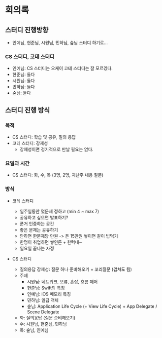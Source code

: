 # 회의록

## 스터디 진행방향

- 인예님, 현준님, 시원님, 민하님, 숲님 스터디 하기로...

### CS 스터디, 코테 스터디

- 인예님: CS 스터디는 오케이 코테 스터디는 잘 모르겠다.
- 현준님: 둘다
- 시원님: 둘다
- 민하님: 둘다
- 숲님: 둘다

## 스터디 진행 방식

### 목적

- CS 스터디: 학습 및 공유, 질의 응답
- 코테 스터디: 강제성
  - 강제성이면 정기적으로 만날 필요는 없다.

### 요일과 시간
- CS 스터디: 화, 수, 목 (3명, 2명, 지난주 내용 질문)

### 방식

- 코테 스터디
  - 일주일동안 몇문제 정하고 (min 4 ~ max 7)
  - 공유하고 싶으면 발표하기?
  - 푼거 인증하는 공간
  - 좋은 문제는 공유하기
  - 안하면 한문제당 만원 -> 돈 15만원 쌓이면 같이 밥먹기
  - 한명이 취업하면 쌓인돈 + 한턱내~
  - 일요일 끝나는 자정

- CS 스터디
  - 질의응답 강제성: 질문 하나 준비해오기 + 꼬리질문 (겹쳐도 됨)
  - 주제
    - 시원님: 네트워크, 오류, 혼잡, 흐름 제어
    - 현준님: Swift의 특징
    - 인예님: iOS 메모리 특징
    - 민하님: 일급 객체
    - 숲님: Application Life Cycle (+ View Life Cycle) + App Delegate / Scene Delegate
  - 화: 질의응답  (질문 준비해오기)
  - 수: 시원님, 현준님, 민하님
  - 목: 숲님, 인예님
